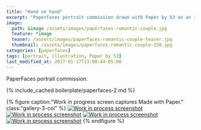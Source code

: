 ```yaml
---
title: "Hand on hand"
excerpt: "PaperFaces portrait commission drawn with Paper by 53 on an iPad."
image: 
  path: &image /assets/images/paperfaces-romantic-couple.jpg 
  feature: *image
  teaser: /assets/images/paperfaces-romantic-couple-teaser.jpg
  thumbnail: /assets/images/paperfaces-romantic-couple-150.jpg
categories: [paperfaces]
tags: [portrait, illustration, Paper by 53]
last_modified_at: 2017-01-17T13:00:44-05:00
---
```


PaperFaces portrait commission.

{% include_cached boilerplate/paperfaces-2.md %}

{% figure caption:"Work in progress screen captures Made with Paper." class:"gallery-3-col" %}
[![Work in process screenshot](/assets/images/paperfaces-romantic-couple-process-1-600.jpg)](/assets/images/paperfaces-romantic-couple-process-1-lg.jpg) [![Work in process screenshot](/assets/images/paperfaces-romantic-couple-process-2-600.jpg)](/assets/images/paperfaces-romantic-couple-process-2-lg.jpg) [![Work in process screenshot](/assets/images/paperfaces-romantic-couple-process-3-600.jpg)](/assets/images/paperfaces-romantic-couple-process-3-lg.jpg) [![Work in process screenshot](/assets/images/paperfaces-romantic-couple-process-4-600.jpg)](/assets/images/paperfaces-romantic-couple-process-4-lg.jpg)
{% endfigure %}
